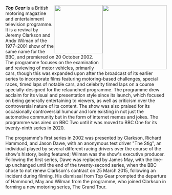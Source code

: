 <img src="https://static.guim.co.uk/sys-images/Media/Pix/pictures/2014/8/5/1407242367122/Top-Gear-under-review-by--014.jpg" width=200px
style="float: right;" />
<img src="https://images5.fanpop.com/image/photos/25400000/Top-Gear-top-gear-25480329-1280-1024.jpg" width=150px
style="float: right;" />
***Top Gear*** is a British motoring magazine and entertainment television programme. It is a revival by Jeremy Clarkson and Andy Wilman of the 1977–2001 show of the same name for the BBC, and premiered on 20 October 2002. The programme focuses on the examination and reviewing of motor vehicles, primarily cars, though this was expanded upon after the broadcast of its earlier series to incorporate films featuring motoring-based challenges, special races, timed laps of notable cars, and celebrity timed laps on a course specially-designed for the relaunched programme. The programme drew acclaim for its visual and presentation style since its launch, which focused on being generally entertaining to viewers, as well as criticism over the controversial nature of its content. The show was also praised for its occasionally controversial humour and lore existing in not just the automotive community but in the form of internet memes and jokes. The programme was aired on BBC Two until it was moved to BBC One for its twenty-ninth series in 2020.

The programme's first series in 2002 was presented by Clarkson, Richard Hammond, and Jason Dawe, with an anonymous test driver "The Stig", an individual played by several different racing drivers over the course of the show's history, being featured; Wilman was the show's executive producer. Following the first series, Dawe was replaced by James May, with the line-up unchanged until the end of the twenty-second series, when the BBC chose to not renew Clarkson's contract on 25 March 2015, following an incident during filming. His dismissal from Top Gear prompted the departure of Hammond, May and Wilman from the programme, who joined Clarkson in forming a new motoring series, The Grand Tour.